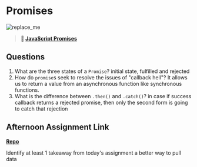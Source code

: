 # Promises

![replace_me](https://codeworks.blob.core.windows.net/public/assets/img/illustrations/placeholder.svg)

> **📖 [JavaScript Promises](https://codeworksacademy.com/fs-student-guide/resources/wk4/02-Promises)**

## Questions

1. What are the three states of a `Promise`?
initial state, fulfilled and rejected 
2. How do `promise`s seek to resolve the issues of "callback hell"?
 It allows us to return a value from an asynchronous function like synchronous functions.
3. What is the difference between `.then()` and `.catch()`?
in case if success callback returns a rejected promise, then only the second form is going to catch that rejection
## Afternoon Assignment Link

**[Repo](https://github.com/JacobNeitzell/gregslist-async)**

Identify at least 1 takeaway from today's assignment
a better way to pull data 